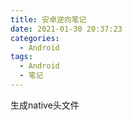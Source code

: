 ```yaml
---
title: 安卓逆向笔记
date: 2021-01-30 20:37:23
categories:
  - Android
tags:
  - Android
  - 笔记
---
```


生成native头文件
